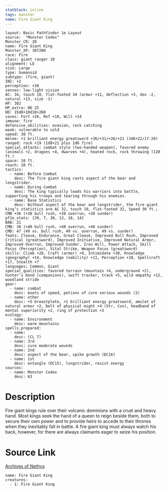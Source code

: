 ```yaml
---
statblock: inline
tags: monster
name: Fire Giant King
---
```

```statblock
layout: Basic Pathfinder 1e Layout
source:  "Monster Codex"
Monster_CR: 20
name: Fire Giant King
Monster_XP: 307200
race: Fire
class: giant ranger 10
alignment: LE
size: Large
type: humanoid
subtype: (fire, giant)
INI: +2
perception: +38
senses: low-light vision
AC: 34, touch 10, flat-footed 34 (armor +11, deflection +3, dex -2, natural +13, size -1)
HP: 382
HP_extra: HD 25
HD: 15d8+10d10+260
saves: Fort +26, Ref +10, Will +14
immune: fire
defensive_abilities: evasion, rock catching
weak: vulnerable to cold
speed: 30 ft.
melee: +1 brilliant energy greatsword +36/+31/+26/+21 (3d6+22/17-20)
ranged: rock +19 (1d8+21 plus 1d6 fire)
special_attacks: combat style (two-handed weapon), favored enemy (animals +2, dragons +4, dwarves +4), heated rock, rock throwing (120 ft.)
space: 10 ft.
reach: 10 ft.
tactics:
  - name: Before Combat
    desc: The fire giant king casts aspect of the bear and longstrider.
  - name: During Combat
    desc: The king typically leads his warriors into battle, supporting his troops and tearing through his enemies.
  - name: Base Statistics
    desc: Without aspect of the bear and longstrider, the fire giant king’s statistics are AC 32, touch 10, flat-footed 32, Speed 30 ft.; CMB +36 (+38 bull rush, +38 overrun, +38 sunder)
pf1e_stats: [39, 7, 30, 13, 18, 14]
BAB: 21
CMB: 38 (+40 bull rush, +40 overrun, +40 sunder)
CMD: 47 (49 vs. bull rush, 49 vs. overrun, 49 vs. sunder)
feats: Cleave, Endurance, Great Cleave, Improved Bull Rush, Improved Critical (greatsword), Improved Initiative, Improved Natural Armor, Improved Overrun, Improved Sunder, Iron Will, Power Attack, Skill Focus (Perception), Vital Strike, Weapon Focus (greatsword)
skills: Climb +28, Craft (armor) +9, Intimidate +30, Knowledge (geography) +14, Knowledge (nobility) +11, Perception +38, Spellcraft +17, Stealth +7
languages: Common, Giant
special_qualities: favored terrain (mountain +4, underground +2), hunter’s bond (companions), swift tracker, track +5, wild empathy +12, woodland stride
gear:
  - name: combat
    desc: boots of speed, potions of cure serious wounds (2)
  - name: other
    desc: +5 breastplate, +1 brilliant energy greatsword, amulet of natural armor +2, belt of physical might +4 (Str, Con), headband of mental superiority +2, ring of protection +3
ecology:
  - name: Environment
    desc: warm mountains
spells_prepared:
  - name:
    desc: (CL 7)
  - name: 3rd
    desc: cure moderate wounds
  - name: 2nd
    desc: aspect of the bear, spike growth (DC16)
  - name: 1st
    desc: entangle (DC15), longstrider, resist energy
sources:
  - name: Monster Codex
    desc: 63
```
# Description
Fire giant kings rule over their volcanic dominions with a cruel and heavy hand. Most kings seek the hand of a queen to reign beside them, both to secure their own power and to provide heirs to accede to their thrones when they inevitably fall in battle. A fire giant king must always watch his back, however, for there are always claimants eager to seize his position.
# Source Link
[Archives of Nethys](https://aonprd.com/MonsterDisplay.aspx?ItemName=Fire%20Giant%20King)
```encounter-table
name: Fire Giant King
creatures:
  - 1: Fire Giant King
```
